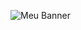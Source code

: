 ![Meu Banner](https://capsule-render.vercel.app/api?type=waving&color=1E90FF&height=120&section=header&text=Hi%2C%20I'm%20Karleandro&fontSize=40&fontColor=ffffff)
